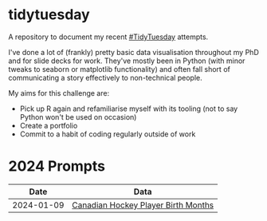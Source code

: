 # tidytuesday
A repository to document my recent [#TidyTuesday](https://github.com/rfordatascience/tidytuesday) attempts. 

I've done a lot of (frankly) pretty basic data visualisation throughout my PhD and for slide decks for work. They've mostly been in Python (with minor tweaks to seaborn or matplotlib functionality) and often fall short of communicating a story effectively to non-technical people. 

My aims for this challenge are:
* Pick up R again and refamiliarise myself with its tooling (not to say Python won't be used on occasion) 
* Create a portfolio
* Commit to a habit of coding regularly outside of work

# 2024 Prompts
| Date    | Data |
| -------- | ------- |
| 2024-01-09 | [Canadian Hockey Player Birth Months](https://github.com/rfordatascience/tidytuesday/blob/master/data/2024/2024-01-09/readme.md) | 
